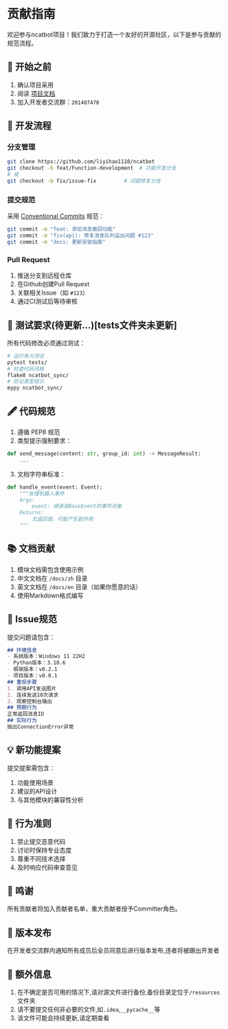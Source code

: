 # 贡献指南
欢迎参与ncatbot项目！我们致力于打造一个友好的开源社区，以下是参与贡献的规范流程。
## 📌 开始之前
1. 确认项目采用
2. 阅读 [项目文档](README.md)
3. 加入开发者交流群：`201487478`
## 🌱 开发流程
### 分支管理
```bash
git clone https://github.com/liyihao1110/ncatbot
git checkout -b feat/Function-development  # 功能开发分支
# 或
git checkout -b fix/issue-fix         # 问题修复分支
```
### 提交规范
采用 [Conventional Commits](https://www.conventionalcommits.org/) 规范：
```bash
git commit -m "feat: 添加消息撤回功能"
git commit -m "fix(api): 修复消息队列溢出问题 #123"
git commit -m "docs: 更新安装指南"
```
### Pull Request
1. 推送分支到远程仓库
2. 在Github创建Pull Request
3. 关联相关Issue（如 `#123`）
4. 通过CI测试后等待审核
## 🧪 测试要求(待更新...)[tests文件夹未更新]
所有代码修改必须通过测试：
```bash
# 运行单元测试
pytest tests/
# 检查代码风格
flake8 ncatbot_sync/
# 验证类型提示
mypy ncatbot_sync/
```
## 🖋 代码规范
1. 遵循 PEP8 规范
2. 类型提示强制要求：
```python
def send_message(content: str, group_id: int) -> MessageResult:
    ...
```
3. 文档字符串标准：
```python
def handle_event(event: Event):
    """处理机器人事件
    Args:
        event: 继承自BaseEvent的事件对象
    Returns:
        无返回值，可能产生副作用
    """
```
## 📚 文档贡献
1. 模块文档需包含使用示例
2. 中文文档在 `/docs/zh` 目录
3. 英文文档在 `/docs/en` 目录（如果你愿意的话）
4. 使用Markdown格式编写
## 🐛 Issue规范
提交问题请包含：
```markdown
## 环境信息
- 系统版本：Windows 11 22H2
- Python版本：3.10.6
- 框架版本：v0.2.1
- 项目版本：v0.0.1
## 重现步骤
1. 调用API发送图片
2. 连续发送10次请求
3. 观察控制台输出
## 预期行为
正常返回消息ID
## 实际行为
抛出ConnectionError异常
```
## 💡 新功能提案
提交提案需包含：
1. 功能使用场景
2. 建议的API设计
3. 与其他模块的兼容性分析
## 🚫 行为准则
1. 禁止提交恶意代码
2. 讨论时保持专业态度
3. 尊重不同技术选择
4. 及时响应代码审查意见
## 🙌 鸣谢
所有贡献者将加入贡献者名单，重大贡献者授予Committer角色。
## 📜 版本发布
在开发者交流群内通知所有成员后全员同意后进行版本发布,违者将被踢出开发者
## 📜 额外信息
1. 在不确定是否可用的情况下,请对源文件进行备份,备份目录定位于`/resources`文件夹
2. 请不要提交任何非必要的文件,如`.idea`,`__pycache__`等
3. 该文件可能会持续更新,请定期查看
